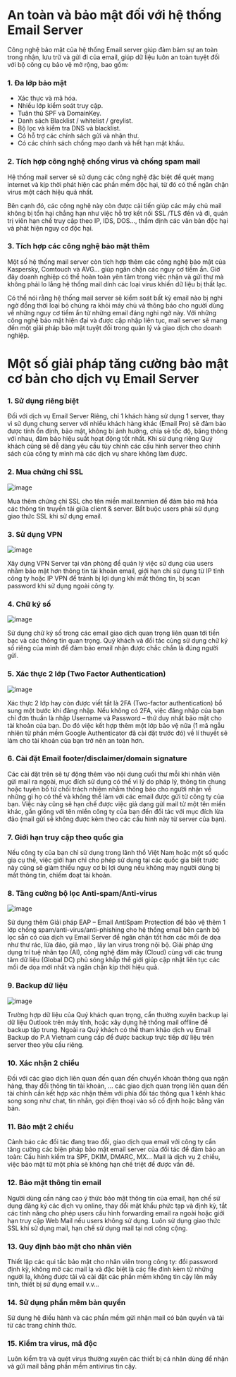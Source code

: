 # An toàn và bảo mật đối với hệ thống Email Server

Công nghệ bảo mật của hệ thống Email server giúp đảm bảm sự an toàn trong nhận, lưu trữ và gửi đi của email, giúp dữ liệu luôn an toàn tuyệt đối với bộ công cụ bảo vệ mở rộng, bao gồm:

### 1. Đa lớp bảo mật

- Xác thực và mã hóa.
- Nhiều lớp kiểm soát truy cập.
- Tuân thủ SPF và DomainKey.
- Danh sách Blacklist / whitelist / greylist.
- Bộ lọc và kiểm tra DNS và blacklist.
- Có hỗ trợ các chính sách gửi và nhận thư.
- Có các chính sách chống mạo danh và hết hạn mật khẩu.

### 2. Tích hợp công nghệ chống virus và chống spam mail

Hệ thống mail server sẽ sử dụng các công nghệ đặc biệt để quét mạng internet và kịp thời phát hiện các phần mềm độc hại, từ đó có thể ngăn chặn virus một cách hiệu quả nhất.

Bên cạnh đó, các công nghệ này còn được cải tiến giúp các máy chủ mail không bị tổn hại chẳng hạn như việc hỗ trợ kết nối SSL /TLS đến và đi, quản trị viên hạn chế truy cập theo IP, IDS, DOS…, thẩm định các văn bản độc hại và phát hiện nguy cơ độc hại.

### 3. Tích hợp các công nghệ bảo mật thêm 

Một số hệ thống mail server còn tích hợp thêm các công nghệ bảo mật của Kaspersky, Comtouch và AVG… giúp ngăn chặn các nguy cơ tiềm ẩn. Giờ đây doanh nghiệp có thể hoàn toàn yên tâm trong việc nhận và gửi thư mà không phải lo lắng hệ thống mail dính các loại virus khiến dữ liệu bị thất lạc.

Có thể nói rằng hệ thống mail server sẽ kiểm soát bất kỳ email nào bị nghi ngờ đồng thời loại bỏ chúng ra khỏi máy chủ và thông báo cho người dùng về những nguy cơ tiềm ẩn từ những email đáng nghi ngờ này. Với những công nghệ bảo mật hiện đại và được cập nhập liên tục, mail server sẽ mang đến một giải pháp bảo mật tuyệt đối trong quản lý và giao dịch cho doanh nghiệp.

# Một số giải pháp tăng cường bảo mật cơ bản cho dịch vụ Email Server

### 1. Sử dụng riêng biệt

Đối với dịch vụ Email Server Riêng, chỉ 1 khách hàng sử dụng 1 server, thay vì sử dụng chung server với nhiều khách hàng khác (Email Pro) sẽ đảm bảo được tính ổn định, bảo mật, không bị ảnh hưởng, chia sẻ tốc độ, băng thông với nhau, đảm bảo hiệu suất hoạt động tốt nhất. Khi sử dụng riêng Quý khách cũng sẽ dễ dàng yêu cầu tùy chỉnh các cấu hình server theo chính sách của công ty mình mà các dịch vụ share không làm được.

### 2. Mua chứng chỉ SSL

![image](https://user-images.githubusercontent.com/111716161/192177095-f5b87102-2387-41e5-81c9-1e2a864d007d.png)

Mua thêm chứng chỉ SSL cho tên miền mail.tenmien để đảm bảo mã hóa các thông tin truyền tải giữa client & server. Bắt buộc users phải sử dụng giao thức SSL khi sử dụng email.

### 3. Sử dụng VPN

![image](https://user-images.githubusercontent.com/111716161/192177177-4d00fbc8-dd35-4626-b298-85038f627285.png)

Xây dựng VPN Server tại văn phòng để quản lý việc sử dụng của users nhằm bảo mật hơn thông tin tài khoản email, giới hạn chỉ sử dụng từ IP tĩnh công ty hoặc IP VPN để tránh bị lợi dụng khi mất thông tin, bị scan password khi sử dụng ngoài công ty.

### 4. Chữ ký số

![image](https://user-images.githubusercontent.com/111716161/192177244-30c02326-cd0b-47c8-9c58-9fc817d56387.png)

Sử dụng chữ ký số trong các email giao dịch quan trọng liên quan tới tiền bạc và các thông tin quan trọng. Quý khách và đối tác cùng sử dụng chữ ký số riêng của mình để đảm bảo email nhận được chắc chắn là đúng người gửi.

### 5. Xác thực 2 lớp (Two Factor Authentication)

![image](https://user-images.githubusercontent.com/111716161/192177290-a93e06d3-3575-4e53-8435-a002b5d5392e.png)

Xác thực 2 lớp hay còn được viết tắt là 2FA (Two-factor authentication) bổ sung một bước khi đăng nhập. Nếu không có 2FA, việc đăng nhập của bạn chỉ đơn thuần là nhập Username và Password – thứ duy nhất bảo mật cho tài khoản của bạn. Do đó việc kết hợp thêm một lớp bảo vệ nữa (1 mã ngẫu nhiên từ phần mềm Google Authenticator đã cài đặt trước đó) về lí thuyết sẽ làm cho tài khoản của bạn trở nên an toàn hơn.

### 6. Cài đặt Email footer/disclaimer/domain signature

Các cài đặt trên sẽ tự động thêm vào nội dung cuối thư mỗi khi nhân viên gửi mail ra ngoài, mục đích sử dụng có thể vì lý do pháp lý, thông tin chung hoặc tuyên bố từ chối trách nhiệm nhằm thông báo cho người nhận về những gì họ có thể và không thể làm với các email được gửi từ công ty của bạn. Việc này cũng sẽ hạn chế được việc giả dạng gửi mail từ một tên miền khác, gần giống với tên miền công ty của bạn đến đối tác với mục đích lừa đảo (mail gửi sẽ không được kèm theo các cấu hình này từ server của bạn).

### 7. Giới hạn truy cập theo quốc gia

Nếu công ty của bạn chỉ sử dụng trong lãnh thổ Việt Nam hoặc một số quốc gia cụ thể, việc giới hạn chỉ cho phép sử dụng tại các quốc gia biết trước này cũng sẽ giảm thiểu nguy cơ bị lợi dụng nếu không may người dùng bị mất thông tin, chiếm đoạt tài khoản.

### 8. Tăng cường bộ lọc Anti-spam/Anti-virus

![image](https://user-images.githubusercontent.com/111716161/192177415-381a41ea-b548-4fca-8427-3420e44aca8d.png)

Sử dụng thêm Giải pháp EAP – Email AntiSpam Protection để bảo vệ thêm 1 lớp chống spam/anti-virus/anti-phishing cho hệ thống email bên cạnh bộ lọc sẵn có của dịch vụ Email Server  để ngăn chặn tốt hơn các mối đe dọa như thư rác, lừa đảo, giả mạo , lây lan virus trong nội bộ. Giải pháp ứng dụng trí tuệ nhân tạo (AI), công nghệ đám mây (Cloud) cùng với các trung tâm dữ liệu (Global DC) phủ sóng khắp thế giới giúp cập nhật liên tục các mối đe dọa mới nhất và ngăn chặn kịp thời hiệu quả.

### 9. Backup dữ liệu

![image](https://user-images.githubusercontent.com/111716161/192177472-8d7d91af-da7b-4aa1-ac62-273bc1994380.png)

Trường hợp dữ liệu của Quý khách quan trọng, cần thường xuyên backup lại dữ liệu Outlook trên máy tính, hoặc xây dựng hệ thống mail offline để backup tập trung. Ngoài ra Quý khách có thể tham khảo dịch vụ Email Backup do P.A Vietnam cung cấp để được backup trực tiếp dữ liệu trên server theo yêu cầu riêng.

### 10. Xác nhận 2 chiều

Đối với các giao dịch liên quan đến quan đến chuyển khoản thông qua ngân hàng, thay đổi thông tin tài khoản, … các giao dịch quan trọng liên quan đến tài chính cần kết hợp xác nhận thêm với phía đối tác thông qua 1 kênh khác song song như chat, tin nhắn, gọi điện thoại vào số cố định hoặc bằng văn bản.

### 11. Bảo mật 2 chiều

Cảnh báo các đối tác đang trao đổi, giao dịch qua email với công ty cần tăng cường các biện pháp bảo mật email server của đối tác để đảm bảo an toàn: Cấu hình kiểm tra SPF, DKIM, DMARC, MX… Mail là dịch vụ 2 chiều, việc bảo mật từ một phía sẽ không hạn chế triệt để được vấn đề.

### 12. Bảo mật thông tin email

Người dùng cần nâng cao ý thức bảo mật thông tin của email, hạn chế sử dụng đăng ký các dịch vụ online, thay đổi mật khẩu phức tạp và định kỳ, tắt các tính năng cho phép users cấu hình forwarding email ra ngoài hoặc giới hạn truy cập Web Mail nếu users không sử dụng. Luôn sử dụng giao thức SSL khi sử dụng mail, hạn chế sử dụng mail tại nơi công cộng.

### 13. Quy định bảo mật cho nhân viên

Thiết lập các qui tắc bảo mật cho nhân viên trong công ty: đổi password định kỳ, không mở các mail lạ và đặc biệt là các file đính kèm từ những người lạ, không được tải và cài đặt các phần mềm không tin cậy lên mấy tính, thiết bị sử dụng email v.v…

### 14. Sử dụng phần mêm bản quyền

Sử dụng hệ điều hành và các phần mềm gửi nhận mail có bản quyền và tải từ các trang chính thức.

### 15. Kiểm tra virus, mã độc

Luôn kiểm tra và quét virus thường xuyên các thiết bị cá nhân dùng để nhận và gửi mail bằng phần mềm antivirus tin cậy.


